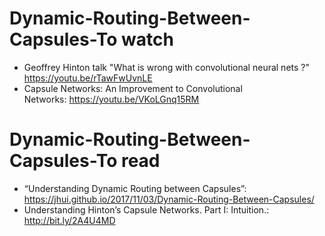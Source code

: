 # Dynamic-Routing-Between-Capsules-To watch 
* Geoffrey Hinton talk "What is wrong with convolutional neural nets ?" https://youtu.be/rTawFwUvnLE
* Capsule Networks: An Improvement to Convolutional Networks: https://youtu.be/VKoLGnq15RM

# Dynamic-Routing-Between-Capsules-To read 
* “Understanding Dynamic Routing between Capsules”: https://jhui.github.io/2017/11/03/Dynamic-Routing-Between-Capsules/
* Understanding Hinton’s Capsule Networks. Part I: Intuition.: http://bit.ly/2A4U4MD







